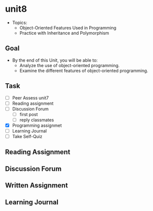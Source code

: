 # unit8

- Topics:
  - Object-Oriented Features Used in Programming
  - Practice with Inheritance and Polymorphism

## Goal

- By the end of this Unit, you will be able to:
  - Analyze the use of object-oriented programming.
  - Examine the different features of object-oriented programming.

## Task

- [ ] Peer Assess unit7
- [ ] Reading assignment
- [ ] Discussion Forum
  - [ ] first post
  - [ ] reply classmates
- [x] Programming assignmet
- [ ] Learning Journal
- [ ] Take Self-Quiz

## Reading Assignment

## Discussion Forum

## Written Assignment

## Learning Journal
